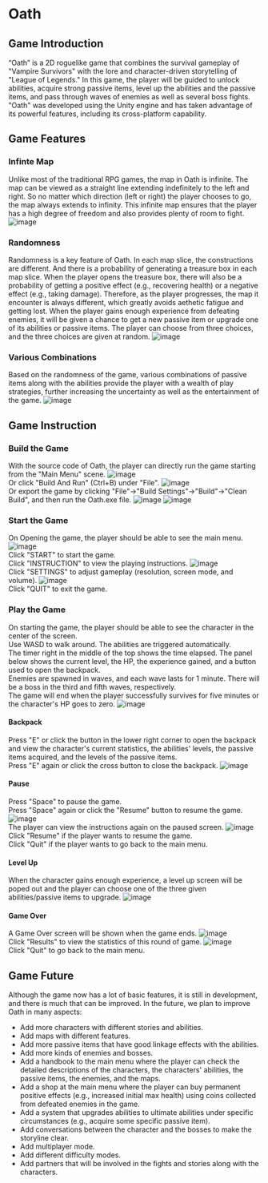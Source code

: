 # Oath

## Game Introduction
“Oath” is a 2D roguelike game that combines the survival gameplay of "Vampire Survivors" with the lore and character-driven storytelling of "League of Legends." In this game, the player will be guided to unlock abilities, acquire strong passive items, level up the abilities and the passive items, and pass through waves of enemies as well as several boss fights. "Oath" was developed using the Unity engine and has taken advantage of its powerful features, including its cross-platform capability.

## Game Features

### Infinte Map
Unlike most of the traditional RPG games, the map in Oath is infinite. The map can be viewed as a straight line extending indefinitely to the left and right. So no matter which direction (left or right) the player chooses to go, the map always extends to infinity. This infinite map ensures that the player has a high degree of freedom and also provides plenty of room to fight.
![image](/images/1.png)

### Randomness
Randomness is a key feature of Oath. In each map slice, the constructions are different. And there is a probability of generating a treasure box in each map slice. When the player opens the treasure box, there will also be a probability of getting a positive effect (e.g., recovering health) or a negative effect (e.g., taking damage). Therefore, as the player progresses, the map it encounter is always different, which greatly avoids aethetic fatigue and getting lost. When the player gains enough experience from defeating enemies, it will be given a chance to get a new passive item or upgrade one of its abilities or passive items. The player can choose from three choices, and the three choices are given at random.
![image](/images/2.png)

### Various Combinations
Based on the randomness of the game, various combinations of passive items along with the abilities provide the player with a wealth of play strategies, further increasing the uncertainty as well as the entertainment of the game.
![image](/images/3.png)

## Game Instruction

### Build the Game
With the source code of Oath, the player can directly run the game starting from the "Main Menu" scene.
![image](/images/4.png) <br>
Or click "Build And Run" (Ctrl+B) under "File".
![image](/images/5.png) <br>
Or export the game by clicking "File"->"Build Settings"->"Build"->"Clean Build", and then run the Oath.exe file.
![image](/images/6.png)
![image](/images/6(2).png)

### Start the Game
On Opening the game, the player should be able to see the main menu.
![image](/images/7.png) <br>
Click "START" to start the game. <br>
Click "INSTRUCTION" to view the playing instructions.
![image](/images/8.png) <br>
Click "SETTINGS" to adjust gameplay (resolution, screen mode, and volume).
![image](/images/9.png) <br>
Click "QUIT" to exit the game.

### Play the Game
On starting the game, the player should be able to see the character in the center of the screen. <br>
Use WASD to walk around. The abilities are triggered automatically. <br>
The timer right in the middle of the top shows the time elapsed. The panel below shows the current level, the HP, the experience gained, and a button used to open the backpack. <br>
Enemies are spawned in waves, and each wave lasts for 1 minute. There will be a boss in the third and fifth waves, respectively. <br>
The game will end when the player successfully survives for five minutes or the character's HP goes to zero.
![image](/images/10.png)

#### Backpack
Press "E" or click the button in the lower right corner to open the backpack and view the character's current statistics, the abilities' levels, the passive items acquired, and the levels of the passive items. <br>
Press "E" again or click the cross button to close the backpack.
![image](/images/11.png)

#### Pause
Press "Space" to pause the game. <br>
Press "Space" again or click the "Resume" button to resume the game.
![image](/images/12.png) <br>
The player can view the instructions again on the paused screen.
![image](/images/13.png) <br>
Click "Resume" if the player wants to resume the game. <br>
Click "Quit" if the player wants to go back to the main menu.

#### Level Up
When the character gains enough experience, a level up screen will be poped out and the player can choose one of the three given abilities/passive items to upgrade.
![image](/images/14.png)

#### Game Over
A Game Over screen will be shown when the game ends.
![image](/images/15.png) <br>
Click "Results" to view the statistics of this round of game.
![image](/images/16.png) <br>
Click "Quit" to go back to the main menu.

## Game Future
Although the game now has a lot of basic features, it is still in development, and there is much that can be improved. In the future, we plan to improve Oath in many aspects:
* Add more characters with different stories and abilities.
* Add maps with different features.
* Add more passive items that have good linkage effects with the abilities.
* Add more kinds of enemies and bosses.
* Add a handbook to the main menu where the player can check the detailed descriptions of the characters, the characters' abilities, the passive items, the enemies, and the maps.
* Add a shop at the main menu where the player can buy permanent positive effects (e.g., increased initial max health) using coins collected from defeated enemies in the game.
* Add a system that upgrades abilities to ultimate abilities under specific circumstances (e.g., acquire some specific passive item).
* Add conversations between the character and the bosses to make the storyline clear.
* Add multiplayer mode.
* Add different difficulty modes.
* Add partners that will be involved in the fights and stories along with the characters.

